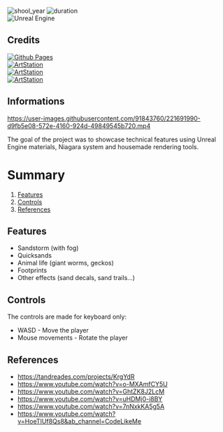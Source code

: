 ![shool_year](https://img.shields.io/badge/shool_year-third-blue)
![duration](https://img.shields.io/badge/duration-3_weeks-blue)  
![Unreal Engine](https://img.shields.io/badge/Unreal_Engine_4-%23313131.svg?style=for-the-badge&logo=unrealengine&logoColor=white&style=plastic)

## **Credits**

[![Github Pages](https://img.shields.io/badge/Rémi_GINER-121013?style=for-the-badge&logo=github&logoColor=white&style=flat&link=link=https://github.com/remisansfamine)](https://github.com/remisansfamine)  
[![ArtStation](https://img.shields.io/badge/William_LAHEMAR_BOISSEAU-2A79C6?style=for-the-badge&logo=ArtStation&logoColor=white&style=flat&link=https://www.artstation.com/williamlahemarboisseau)](https://www.artstation.com/williamlahemarboisseau)  
[![ArtStation](https://img.shields.io/badge/Lily_ROZIER-2A79C6?style=for-the-badge&logo=ArtStation&logoColor=white&style=flat&link=https://www.artstation.com/rozier_lily)](https://www.artstation.com/rozier_lily)  
[![ArtStation](https://img.shields.io/badge/Élise_MONCOURIER-2A79C6?style=for-the-badge&logo=ArtStation&logoColor=white&style=flat&link=https://www.artstation.com/elisemoncourier)](https://www.artstation.com/elisemoncourier)  

## **Informations**

https://user-images.githubusercontent.com/91843760/221691990-d9fb5e08-572e-4160-924d-49849545b720.mp4

The goal of the project was to showcase technical features using Unreal Engine materials, Niagara system and housemade rendering tools.

# Summary
1. [Features](#features)
2. [Controls](#controls)
3. [References](#references)

## Features
- Sandstorm (with fog)
- Quicksands
- Animal life (giant worms, geckos)
- Footprints
- Other effects (sand decals, sand trails...)

## Controls
The controls are made for keyboard only:
- WASD - Move the player
- Mouse movements - Rotate the player

## References
- https://tandreades.com/projects/KrgYdR 
- https://www.youtube.com/watch?v=o-MXAmfCY5U
- https://www.youtube.com/watch?v=GhtZK8J2LcM
- https://www.youtube.com/watch?v=uHDMj0-i8BY
- https://www.youtube.com/watch?v=7nNxkKA5g5A
- https://www.youtube.com/watch?v=HoeTIUf8Qs8&ab_channel=CodeLikeMe
